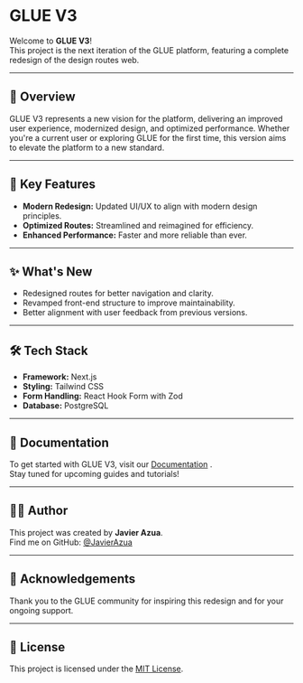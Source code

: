 # GLUE V3

Welcome to **GLUE V3**!  
This project is the next iteration of the GLUE platform, featuring a complete redesign of the design routes web.

---

## 🚀 Overview

GLUE V3 represents a new vision for the platform, delivering an improved user experience, modernized design, and optimized performance. Whether you're a current user or exploring GLUE for the first time, this version aims to elevate the platform to a new standard.

---

## 🎨 Key Features

- **Modern Redesign:** Updated UI/UX to align with modern design principles.
- **Optimized Routes:** Streamlined and reimagined for efficiency.
- **Enhanced Performance:** Faster and more reliable than ever.

---

## ✨ What's New

- Redesigned routes for better navigation and clarity.
- Revamped front-end structure to improve maintainability.
- Better alignment with user feedback from previous versions.

---

## 🛠️ Tech Stack

- **Framework:** Next.js
- **Styling:** Tailwind CSS
- **Form Handling:** React Hook Form with Zod
- **Database:** PostgreSQL

---

## 📖 Documentation

To get started with GLUE V3, visit our [Documentation](#) <!-- ON THE RUN -->.  
Stay tuned for upcoming guides and tutorials!

---

## 👨‍💻 Author

This project was created by **Javier Azua**.  
Find me on GitHub: [@JavierAzua](https://github.com/JavierAzua)

---

## 🌟 Acknowledgements

Thank you to the GLUE community for inspiring this redesign and for your ongoing support.

---

## 📜 License

This project is licensed under the [MIT License](LICENSE).
